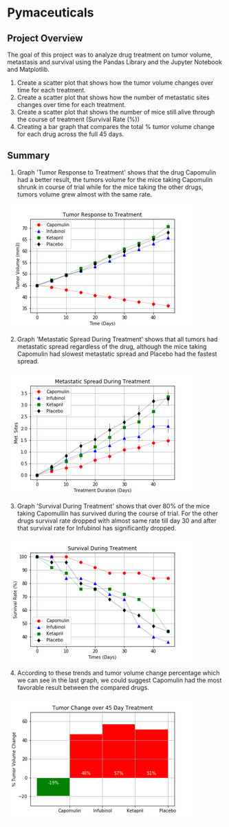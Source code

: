 # Pymaceuticals

## Project Overview

The goal of this project was to analyze drug treatment on tumor volume, metastasis and survival using the Pandas Library and the Jupyter Notebook and Matplotlib.
1. Create a scatter plot that shows how the tumor volume changes over time for each treatment.
2. Create a scatter plot that shows how the number of metastatic sites changes over time for each treatment.
3. Create a scatter plot that shows the number of mice still alive through the course of treatment (Survival Rate (%))
4. Creating a bar graph that compares the total % tumor volume change for each drug across the full 45 days.

## Summary
1. Graph 'Tumor Response to Treatment' shows that the drug Capomulin had a better result, the tumors volume for the mice taking Capomulin shrunk in course of trial while for the mice taking the other drugs, tumors volume grew almost with the same rate.

![Alt Text](https://github.com/farhadOmidvar/Matplotlib_Homework_Project/blob/master/Pymaceuticals/figures/tumor_response_to_treatment.png)

2. Graph 'Metastatic Spread During Treatment' shows that all tumors had metastatic spread regardless of the drug, although the mice taking Capomulin had slowest metastatic spread and Placebo had the fastest spread.

![Alt Text](https://github.com/farhadOmidvar/Matplotlib_Homework_Project/blob/master/Pymaceuticals/figures/metastic_spread_during_treatment.png)

3. Graph 'Survival During Treatment' shows that over 80% of the mice taking Capomullin has survived during the course of trial. For the other drugs survival rate dropped with almost same rate till day 30 and after that survival rate for Infubinol has significantly dropped.

![Alt Text](https://github.com/farhadOmidvar/Matplotlib_Homework_Project/blob/master/Pymaceuticals/figures/survival_during_treatment.png)

4. According to these trends and tumor volume change percentage which we can see in the last graph, we could suggest Capomulin had the most favorable result between the compared drugs.

![Alt Text](https://github.com/farhadOmidvar/Matplotlib_Homework_Project/blob/master/Pymaceuticals/figures/tumor_change_over_45day_treatment.png)

